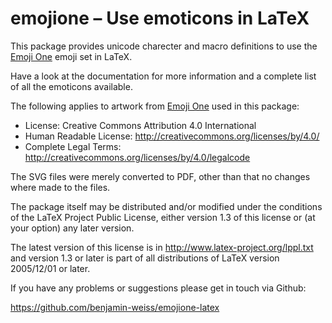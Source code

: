 # emojione – Use emoticons in LaTeX

This package provides unicode charecter and macro definitions to use the
[Emoji One](http://emojione.com) emoji set in LaTeX.

Have a look at the documentation for more information and a complete list of
all the emoticons available.

The following applies to artwork from [Emoji One](http://emojione.com)
used in this package:

 * License: Creative Commons Attribution 4.0 International
 * Human Readable License: http://creativecommons.org/licenses/by/4.0/
 * Complete Legal Terms: http://creativecommons.org/licenses/by/4.0/legalcode

The SVG files were merely converted to PDF, other than that no changes where
made to the files.

The package itself may be distributed and/or modified under the conditions
of the LaTeX Project Public License, either version 1.3 of this license or
(at your option) any later version.

The latest version of this license is in http://www.latex-project.org/lppl.txt
and version 1.3 or later is part of all distributions of LaTeX version
2005/12/01 or later.

If you have any problems or suggestions please get in touch via Github:

https://github.com/benjamin-weiss/emojione-latex
